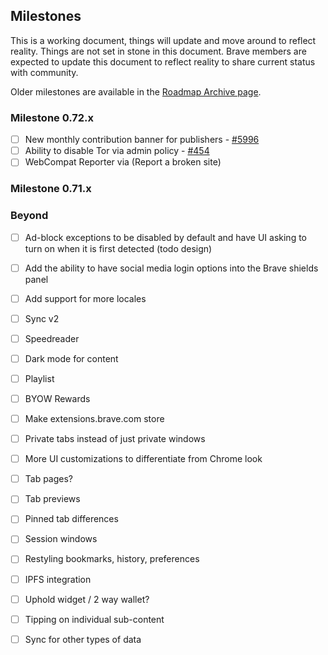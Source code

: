 ## Milestones

This is a working document, things will update and move around to reflect reality. 
Things are not set in stone in this document.  Brave members are expected to update this document to reflect reality to share current status with community.

Older milestones are available in the [Roadmap Archive page](https://github.com/brave/brave-browser/wiki/Roadmap-Archive).

### Milestone 0.72.x

- [ ] New monthly contribution banner for publishers - [#5996](https://github.com/brave/brave-browser/issues/5996)
- [ ] Ability to disable Tor via admin policy - [#454](https://github.com/brave/brave-browser/issues/454)
- [ ] WebCompat Reporter via (Report a broken site)

### Milestone 0.71.x

### Beyond

- [ ] Ad-block exceptions to be disabled by default and have UI asking to turn on when it is first detected (todo design)
- [ ] Add the ability to have social media login options into the Brave shields panel
- [ ] Add support for more locales
- [ ] Sync v2
- [ ] Speedreader
- [ ] Dark mode for content
- [ ] Playlist
- [ ] BYOW Rewards
- [ ] Make extensions.brave.com store
- [ ] Private tabs instead of just private windows
- [ ] More UI customizations to differentiate from Chrome look
- [ ] Tab pages?
- [ ] Tab previews
- [ ] Pinned tab differences
- [ ] Session windows
- [ ] Restyling bookmarks, history, preferences
- [ ] IPFS integration
- [ ] Uphold widget / 2 way wallet?
- [ ] Tipping on individual sub-content
- [ ] Sync for other types of data

